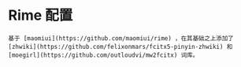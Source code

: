 # Rime 配置

    基于 [maomiui](https://github.com/maomiui/rime) ，在其基础之上添加了 [zhwiki](https://github.com/felixonmars/fcitx5-pinyin-zhwiki) 和 [moegirl](https://github.com/outloudvi/mw2fcitx) 词库。
